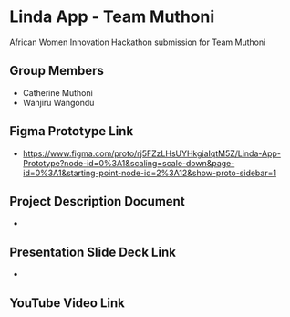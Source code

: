 # Linda App - Team Muthoni #
African Women Innovation Hackathon submission for Team Muthoni



## Group Members ##
- Catherine Muthoni
- Wanjiru Wangondu


## Figma Prototype Link ##
- https://www.figma.com/proto/rj5FZzLHsUYHkgiaIqtM5Z/Linda-App-Prototype?node-id=0%3A1&scaling=scale-down&page-id=0%3A1&starting-point-node-id=2%3A12&show-proto-sidebar=1


## Project Description  Document ##
- 


## Presentation Slide Deck Link ##
- 


## YouTube Video Link ##
